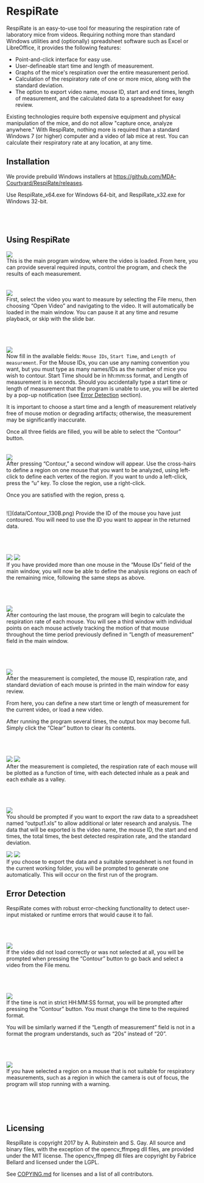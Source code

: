 # RespiRate
RespiRate is an easy-to-use tool for measuring the respiration rate of
laboratory mice from videos. Requiring nothing more than standard Windows
utilities and (optionally) spreadsheet software such as Excel or LibreOffice, it
provides the following features:
 - Point-and-click interface for easy use.
 - User-defineable start time and length of measurement.
 - Graphs of the mice's respiration over the entire measurement period.
 - Calculation of the respiratory rate of one or more mice, along with the
 standard deviation.
 - The option to export video name, mouse ID, start and end times, length of
 measurement, and the calculated data to a spreadsheet for easy review.

Existing technologies require both expensive equipment and physical manipulation
of the mice, and do not allow "capture once, analyze anywhere." With RespiRate,
nothing more is required than a standard Windows 7 (or higher) computer and a
video of lab mice at rest. You can calculate their respiratory rate at any
location, at any time.

## Installation
We provide prebuild Windows installers at
https://github.com/MDA-Courtyard/RespiRate/releases.

Use RespiRate_x64.exe for Windows 64-bit, and RespiRate_x32.exe for Windows
32-bit.
<br><br><br><br>
## Using RespiRate
![](data/mainwin.png)  
This is the main program window, where the video is loaded. From here, you can
provide several required inputs, control the program, and check the results of
each measurement.
<br><br><br>
![](data/open_vid.png)  
First, select the video you want to measure by selecting the File menu, then
choosing “Open Video” and navigating to the video. It will automatically be
loaded in the main window. You can pause it at any time and resume playback, or
skip with the slide bar.

<br><br><br>
![](data/field.png)  
Now fill in the available fields: `Mouse IDs`, `Start Time`, and
`Length of measurement`. For the Mouse IDs, you can use any naming convention
you want, but you must type as many names/IDs as the number of mice you wish to
contour. Start Time should be in hh:mm:ss format, and Length of measurement is
in seconds. Should you accidentally type a start time or length of measurement
that the program is unable to use, you will be alerted by a pop-up notification
(see [Error Detection](#error-detection) section).


It is important to choose a start time and a length of measurement relatively
free of mouse motion or degrading artifacts; otherwise, the measurement may be
significantly inaccurate.


Once all three fields are filled, you will be able to select the “Contour”
button.
<br><br><br>
![](data/contour_130A.png)  
After pressing “Contour,” a second window will appear. Use the cross-hairs to
define a region on one mouse that you want to be analyzed, using left-click to
define each vertex of the region. If you want to undo a left-click, press the
“u” key. To close the region, use a right-click.

Once you are satisfied with the region, press q.

<br>
![](data/Contour_130B.png)  
Provide the ID of the mouse you have just contoured. You will need to use the
ID you want to appear in the returned data.

<br><br><br>
![](data/contour_129A.png)
![](data/Contour_129B.png)  
If you have provided more than one mouse in the “Mouse IDs” field of the main
window, you will now be able to define the analysis regions on each of the
remaining mice, following the same steps as above.

<br><br><br>
![](data/running.png)  
After contouring the last mouse, the program will begin to calculate the
respiration rate of each mouse. You will see a third window with individual
points on each mouse actively tracking the motion of that mouse throughout the
time period previously defined in “Length of measurement” field in the main
window.

<br><br><br>
![](data/finish_run1.png)  
After the measurement is completed, the mouse ID, respiration rate, and standard
deviation of each mouse is printed in the main window for easy review.

From here, you can define a new start time or length of measurement for the
current video, or load a new video.

After running the program several times, the output box may become full. Simply
click the “Clear” button to clear its contents.

<br><br><br>
![](data/graph130.png)
![](data/graph129.png)  
After the measurement is completed, the respiration rate of each mouse will be
plotted as a function of time, with each detected inhale as a peak and each
exhale as a valley.

<br><br><br>
![](data/exportQ.png)  
You should be prompted if you want to export the raw data to a spreadsheet named
“output1.xls” to allow additional or later research and analysis. The data that
will be exported is the video name, the mouse ID, the start and end times, the
total times, the best detected respiration rate, and the standard deviation.


![](data/noss1.png) ![](data/noss2.png)  
If you choose to export the data and a suitable spreadsheet is not found in the
current working folder, you will be prompted to generate one automatically. This
will occur on the first run of the program.  


## Error Detection
RespiRate comes with robust error-checking functionality to detect user-input
mistaked or runtime errors that would cause it to fail.

<br><br><br>
![](data/error_novid.png)  
If the video did not load correctly or was not selected at all, you will be
prompted when pressing the “Contour” button to go back and select a video from
the File menu.

<br><br><br>
![](data/error_time.png)  
If the time is not in strict HH:MM:SS format, you will be prompted after
pressing the “Contour” button. You must change the time to the required format.

You will be similarly warned if the “Length of measurement” field is not in a
format the program understands, such as “20s” instead of “20”.

<br><br><br>
![](data/error_badregion.png)  
If you have selected a region on a mouse that is not suitable for respiratory
measurements, such as a region in which the camera is out of focus, the program
will stop running with a warning.

<br><br><br>
## Licensing
RespiRate is copyright 2017 by A. Rubinstein and S. Gay. All source and binary
files, with the exception of the opencv_ffmpeg dll files, are provided under the
MIT license. The opencv_ffmpeg dll files are copyright by Fabrice Bellard and
licensed under the LGPL.

See [COPYING.md](Copying.md) for licenses and a list of all contributors.

